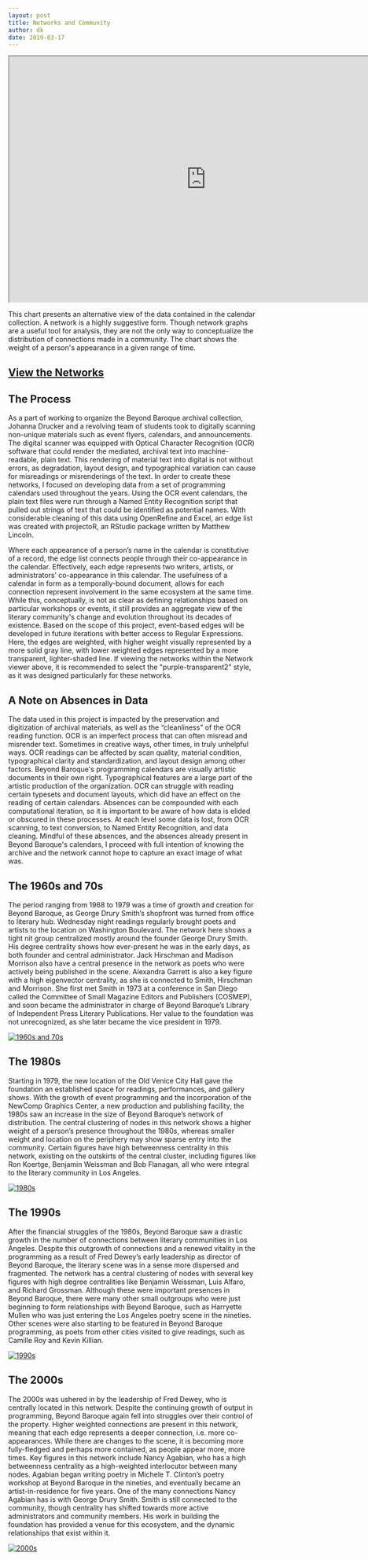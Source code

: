 ```yaml
---
layout: post
title: Networks and Community
author: dk
date: 2019-03-17
---
```

<iframe src="https://public.tableau.com/views/FiguresofBeyondBaroque/Dashboard1?:showVizHome=no&:embed=true&:display_count=yes"
 width="800" height="500"></iframe>

This chart presents an alternative view of the data contained in the calendar collection. A network is a highly suggestive form. Though network graphs are a useful tool for analysis, they are not the only way to conceptualize the distribution of connections made in a community. The chart shows the weight of a person's appearance in a given range of time.

## [View the Networks](https://dylankarlsson.github.io/bb-networks/#/)

## The Process

As a part of working to organize the Beyond Baroque archival collection, Johanna Drucker and a revolving team of students took to digitally scanning non-unique materials such as event flyers, calendars, and announcements. The digital scanner was equipped with Optical Character Recognition (OCR) software that could render the mediated, archival text into machine-readable, plain text. This rendering of material text into digital is not without errors, as degradation, layout design, and typographical variation can cause for misreadings or misrenderings of the text. In order to create these networks, I focused on developing data from a set of programming calendars used throughout the years. Using the OCR event calendars, the plain text files were run through a Named Entity Recognition script that pulled out strings of text that could be identified as potential names. With considerable cleaning of this data using OpenRefine and Excel, an edge list was created with projectoR, an RStudio package written by Matthew Lincoln.

Where each appearance of a person’s name in the calendar is constitutive of a record, the edge list connects people through their co-appearance in the calendar. Effectively, each edge represents two writers, artists, or administrators’ co-appearance in this calendar. The usefulness of a calendar in form as a temporally-bound document, allows for each connection represent involvement in the same ecosystem at the same time. While this, conceptually, is not as clear as defining relationships based on particular workshops or events, it still provides an aggregate view of the literary community's change and evolution throughout its decades of existence. Based on the scope of this project, event-based edges will be developed in future iterations with better access to Regular Expressions. Here, the edges are weighted, with higher weight visually represented by a more solid gray line, with lower weighted edges represented by a more transparent, lighter-shaded line. If viewing the networks within the Network viewer above, it is recommended to select the "purple-transparent2" style, as it was designed particularly for these networks.

## A Note on Absences in Data

The data used in this project is impacted by the preservation and digitization of archival materials, as well as the “cleanliness” of the OCR reading function. OCR is an imperfect process that can often misread and misrender text. Sometimes in creative ways, other times, in truly unhelpful ways. OCR readings can be affected by scan quality, material condition, typographical clarity and standardization, and layout design among other factors. Beyond Baroque's programming calendars are visually artistic documents in their own right. Typographical features are a large part of the artistic production of the organization. OCR can struggle with reading certain typesets and document layouts, which did have an effect on the reading of certain calendars. Absences can be compounded with each computational iteration, so it is important to be aware of how data is elided or obscured in these processes. At each level some data is lost, from OCR scanning, to text conversion, to Named Entity Recognition, and data cleaning. Mindful of these absences, and the absences already present in Beyond Baroque's calendars, I proceed with full intention of knowing the archive and the network cannot hope to capture an exact image of what was.

## The 1960s and 70s

The period ranging from 1968 to 1979 was a time of growth and creation for Beyond Baroque, as George Drury Smith’s shopfront was turned from office to literary hub. Wednesday night readings regularly brought poets and artists to the location on Washington Boulevard. The network here shows a tight nit group centralized mostly around the founder George Drury Smith. His degree centrality shows how ever-present he was in the early days, as both founder and central administrator. Jack Hirschman and Madison Morrison also have a central presence in the network as poets who were actively being published in the scene. Alexandra Garrett is also a key figure with a high eigenvector centrality, as she is connected to Smith, Hirschman and Morrison. She first met Smith in 1973 at a conference in San Diego called the Committee of Small Magazine Editors and Publishers (COSMEP), and soon became the administrator in charge of Beyond Baroque’s Library of Independent Press Literary Publications. Her value to the foundation was not unrecognized, as she later became the vice president in 1979.

[![1960s and 70s](https://i.postimg.cc/BnPcmCbn/60-70onemode-weight-csv.png)](https://postimg.cc/gxdZJ83C)

## The 1980s

Starting in 1979, the new location of the Old Venice City Hall gave the foundation an established space for readings, performances, and gallery shows. With the growth of event programming and the incorporation of the NewComp Graphics Center, a new production and publishing facility, the 1980s saw an increase in the size of Beyond Baroque’s network of distribution. The central clustering of nodes in this network shows a higher weight of a person’s presence throughout the 1980s, whereas smaller weight and location on the periphery may show sparse entry into the community. Certain figures have high betweenness centrality in this network, existing on the outskirts of the central cluster, including figures like Ron Koertge, Benjamin Weissman and Bob Flanagan, all who were integral to the literary community in Los Angeles.

[![1980s](https://i.postimg.cc/9f3PKqwt/80onemode-weight-csv.png)](https://postimg.cc/Hr277n2V)

## The 1990s

After the financial struggles of the 1980s, Beyond Baroque saw a drastic growth in the number of connections between literary communities in Los Angeles. Despite this outgrowth of connections and a renewed vitality in the programming as a result of Fred Dewey’s early leadership as director of Beyond Baroque, the literary scene was in a sense more dispersed and fragmented. The network has a central clustering of nodes with several key figures with high degree centralities like Benjamin Weissman, Luis Alfaro, and Richard Grossman. Although these were important presences in Beyond Baroque, there were many other small outgroups who were just beginning to form relationships with Beyond Baroque, such as Harryette Mullen who was just entering the Los Angeles poetry scene in the nineties. Other scenes were also starting to be featured in Beyond Baroque programming, as poets from other cities visited to give readings, such as Camille Roy and Kevin Killian.

[![1990s](https://i.postimg.cc/QxCh7G9R/90onemode-weight-csv.png)](https://postimg.cc/z3ssmQkj)

## The 2000s

The 2000s was ushered in by the leadership of Fred Dewey, who is centrally located in this network. Despite the continuing growth of output in programming, Beyond Baroque again fell into struggles over their control of the property. Higher weighted connections are present in this network, meaning that each edge represents a deeper connection, i.e. more co-appearances. While there are changes to the scene, it is becoming more fully-fledged and perhaps more contained, as people appear more, more times. Key figures in this network include Nancy Agabian, who has a high betweenness centrality as a high-weighted interlocutor between many nodes. Agabian began writing poetry in Michele T. Clinton’s poetry workshop at Beyond Baroque in the nineties, and eventually became an artist-in-residence for five years. One of the many connections Nancy Agabian has is with George Drury Smith. Smith is still connected to the community, though centrality has shifted towards more active administrators and community members. His work in building the foundation has provided a venue for this ecosystem, and the dynamic relationships that exist within it.

[![2000s](https://i.postimg.cc/wBXpz9Zs/00onemode-weight-csv.png)](https://postimg.cc/zLGMSYJJ)

